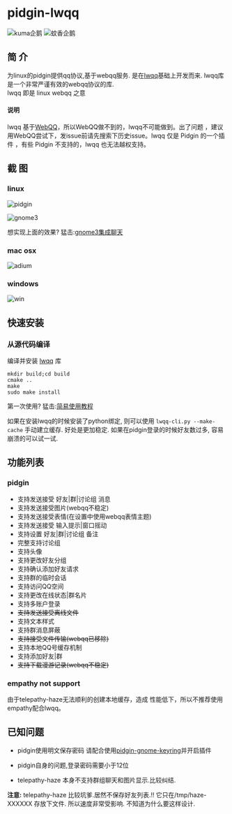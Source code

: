 pidgin-lwqq
===========

![kuma企鹅](http://i.imgur.com/uxFYLIq.png)
![蚊香企鹅](http://i.imgur.com/NKpB4En.png)

简  介
-----
为linux的pidgin提供qq协议,基于webqq服务.
是在[lwqq](https://github.com/mathslinux/lwqq)基础上开发而来.
lwqq库是一个非常严谨有效的webqq协议的库.  
lwqq 即是 linux webqq 之意

#### 说明 ####

lwqq 基于[WebQQ](http://w.qq.com)，所以WebQQ做不到的，lwqq不可能做到。出了问题
，建议用WebQQ尝试下，发issue前请先搜索下历史issue。lwqq 仅是 Pidgin 的一个插件
，有些 Pidgin 不支持的，lwqq 也无法越权支持。

截  图
------

### linux ###

![pidgin](http://i.minus.com/ibxbiczTsJ0DFQ.png)

![gnome3](http://i.imgur.com/8kuEPHI.png)

想实现上面的效果? 猛击:[gnome3集成聊天](https://github.com/xiehuc/pidgin-lwqq/wiki/gnome3-support)

### mac osx ###

![adium](http://i.imgur.com/y4vweAL.png)

### windows ###

![win](http://ww2.sinaimg.cn/mw1024/70b249d6gw1e7m3pd9f0cj20lx0cktac.jpg)

快速安装
--------

### 从源代码编译

编译并安装 [lwqq](https://github.com/xiehuc/lwqq) 库

    mkdir build;cd build
    cmake ..
    make
    sudo make install

第一次使用? 猛击:[简易使用教程](https://github.com/xiehuc/pidgin-lwqq/wiki/simple-user-guide)

如果在安装lwqq的时候安装了python绑定, 则可以使用 `lwqq-cli.py --make-cache`
手动建立缓存. 好处是更加稳定. 如果在pidgin登录的时候好友数过多, 容易崩溃的可以试一试.

功能列表
--------

### pidgin

* 支持发送接受 好友|群|讨论组 消息
* 支持发送接受图片(webqq不稳定)
* 支持发送接受表情(在设置中使用webqq表情主题)
* 支持发送接受 输入提示|窗口摇动
* 支持设置 好友|群|讨论组 备注
* 完整支持讨论组
* 支持头像
* 支持更改好友分组
* 支持确认添加好友请求
* 支持群的临时会话
* 支持访问QQ空间
* 支持更改在线状态|群名片
* 支持多账户登录
* <del>支持发送接受离线文件</del>
* 支持文本样式
* 支持群消息屏蔽
* <del>支持接受文件传输(webqq已移除)</del>
* 支持本地QQ号缓存机制
* 支持添加好友|群
* <del>支持下载漫游记录(webqq不稳定)</del>

### empathy not support ###

由于telepathy-haze无法顺利的创建本地缓存，造成
性能低下，所以不推荐使用empathy配合lwqq。


已知问题
--------

* pidgin使用明文保存密码
    请配合使用[pidgin-gnome-keyring](https://code.google.com/p/pidgin-gnome-keyring/)并开启插件

* pidgin自身的问题,登录密码需要小于12位

* telepathy-haze 本身不支持群组聊天和图片显示.比较纠结.

**注意:**
telepathy-haze 比较坑爹.居然不保存好友列表.!!
它只在/tmp/haze-XXXXXX 存放下文件.
所以速度非常受影响.
不知道为什么要这样设计.

